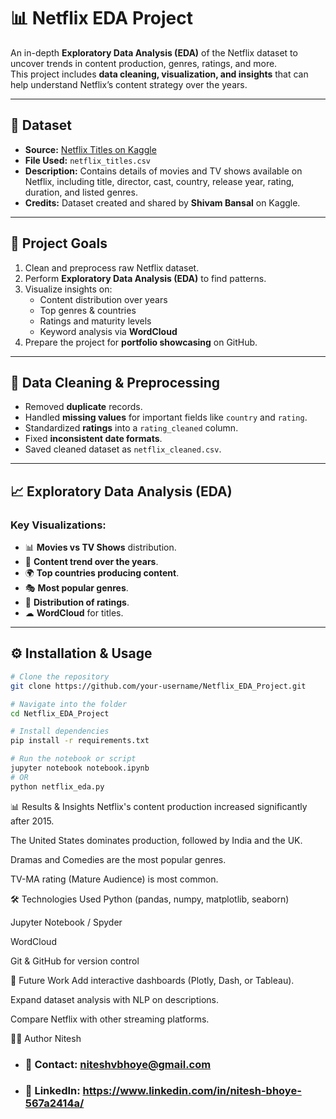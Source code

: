 # 📊 Netflix EDA Project

An in-depth **Exploratory Data Analysis (EDA)** of the Netflix dataset to uncover trends in content production, genres, ratings, and more.  
This project includes **data cleaning, visualization, and insights** that can help understand Netflix’s content strategy over the years.

---

## 📂 Dataset
- **Source:** [Netflix Titles on Kaggle](https://www.kaggle.com/datasets/shivamb/netflix-shows)
- **File Used:** `netflix_titles.csv`
- **Description:** Contains details of movies and TV shows available on Netflix, including title, director, cast, country, release year, rating, duration, and listed genres.
- **Credits:** Dataset created and shared by **Shivam Bansal** on Kaggle.

---

## 🎯 Project Goals
1. Clean and preprocess raw Netflix dataset.
2. Perform **Exploratory Data Analysis (EDA)** to find patterns.
3. Visualize insights on:
   - Content distribution over years
   - Top genres & countries
   - Ratings and maturity levels
   - Keyword analysis via **WordCloud**
4. Prepare the project for **portfolio showcasing** on GitHub.

---

## 🧹 Data Cleaning & Preprocessing
- Removed **duplicate** records.
- Handled **missing values** for important fields like `country` and `rating`.
- Standardized **ratings** into a `rating_cleaned` column.
- Fixed **inconsistent date formats**.
- Saved cleaned dataset as `netflix_cleaned.csv`.

---

## 📈 Exploratory Data Analysis (EDA)
### Key Visualizations:
- 📊 **Movies vs TV Shows** distribution.
- 📅 **Content trend over the years**.
- 🌍 **Top countries producing content**.
- 🎭 **Most popular genres**.
- 🔞 **Distribution of ratings**.
- ☁ **WordCloud** for titles.

---

## ⚙ Installation & Usage
```bash
# Clone the repository
git clone https://github.com/your-username/Netflix_EDA_Project.git

# Navigate into the folder
cd Netflix_EDA_Project

# Install dependencies
pip install -r requirements.txt

# Run the notebook or script
jupyter notebook notebook.ipynb
# OR
python netflix_eda.py
```

📊 Results & Insights
Netflix's content production increased significantly after 2015.

The United States dominates production, followed by India and the UK.

Dramas and Comedies are the most popular genres.

TV-MA rating (Mature Audience) is most common.

🛠 Technologies Used
Python (pandas, numpy, matplotlib, seaborn)

Jupyter Notebook / Spyder

WordCloud

Git & GitHub for version control

🚀 Future Work
Add interactive dashboards (Plotly, Dash, or Tableau).

Expand dataset analysis with NLP on descriptions.

Compare Netflix with other streaming platforms.

👨‍💻 Author
Nitesh
- ### 📧 Contact: niteshvbhoye@gmail.com
- ### 🔗 LinkedIn: https://www.linkedin.com/in/nitesh-bhoye-567a2414a/
